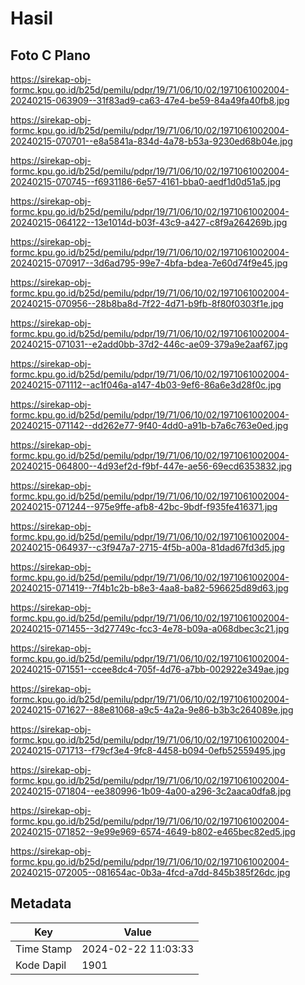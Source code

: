 # Hasil

## Foto C Plano

https://sirekap-obj-formc.kpu.go.id/b25d/pemilu/pdpr/19/71/06/10/02/1971061002004-20240215-063909--31f83ad9-ca63-47e4-be59-84a49fa40fb8.jpg

https://sirekap-obj-formc.kpu.go.id/b25d/pemilu/pdpr/19/71/06/10/02/1971061002004-20240215-070701--e8a5841a-834d-4a78-b53a-9230ed68b04e.jpg

https://sirekap-obj-formc.kpu.go.id/b25d/pemilu/pdpr/19/71/06/10/02/1971061002004-20240215-070745--f6931186-6e57-4161-bba0-aedf1d0d51a5.jpg

https://sirekap-obj-formc.kpu.go.id/b25d/pemilu/pdpr/19/71/06/10/02/1971061002004-20240215-064122--13e1014d-b03f-43c9-a427-c8f9a264269b.jpg

https://sirekap-obj-formc.kpu.go.id/b25d/pemilu/pdpr/19/71/06/10/02/1971061002004-20240215-070917--3d6ad795-99e7-4bfa-bdea-7e60d74f9e45.jpg

https://sirekap-obj-formc.kpu.go.id/b25d/pemilu/pdpr/19/71/06/10/02/1971061002004-20240215-070956--28b8ba8d-7f22-4d71-b9fb-8f80f0303f1e.jpg

https://sirekap-obj-formc.kpu.go.id/b25d/pemilu/pdpr/19/71/06/10/02/1971061002004-20240215-071031--e2add0bb-37d2-446c-ae09-379a9e2aaf67.jpg

https://sirekap-obj-formc.kpu.go.id/b25d/pemilu/pdpr/19/71/06/10/02/1971061002004-20240215-071112--ac1f046a-a147-4b03-9ef6-86a6e3d28f0c.jpg

https://sirekap-obj-formc.kpu.go.id/b25d/pemilu/pdpr/19/71/06/10/02/1971061002004-20240215-071142--dd262e77-9f40-4dd0-a91b-b7a6c763e0ed.jpg

https://sirekap-obj-formc.kpu.go.id/b25d/pemilu/pdpr/19/71/06/10/02/1971061002004-20240215-064800--4d93ef2d-f9bf-447e-ae56-69ecd6353832.jpg

https://sirekap-obj-formc.kpu.go.id/b25d/pemilu/pdpr/19/71/06/10/02/1971061002004-20240215-071244--975e9ffe-afb8-42bc-9bdf-f935fe416371.jpg

https://sirekap-obj-formc.kpu.go.id/b25d/pemilu/pdpr/19/71/06/10/02/1971061002004-20240215-064937--c3f947a7-2715-4f5b-a00a-81dad67fd3d5.jpg

https://sirekap-obj-formc.kpu.go.id/b25d/pemilu/pdpr/19/71/06/10/02/1971061002004-20240215-071419--7f4b1c2b-b8e3-4aa8-ba82-596625d89d63.jpg

https://sirekap-obj-formc.kpu.go.id/b25d/pemilu/pdpr/19/71/06/10/02/1971061002004-20240215-071455--3d27749c-fcc3-4e78-b09a-a068dbec3c21.jpg

https://sirekap-obj-formc.kpu.go.id/b25d/pemilu/pdpr/19/71/06/10/02/1971061002004-20240215-071551--ccee8dc4-705f-4d76-a7bb-002922e349ae.jpg

https://sirekap-obj-formc.kpu.go.id/b25d/pemilu/pdpr/19/71/06/10/02/1971061002004-20240215-071627--88e81068-a9c5-4a2a-9e86-b3b3c264089e.jpg

https://sirekap-obj-formc.kpu.go.id/b25d/pemilu/pdpr/19/71/06/10/02/1971061002004-20240215-071713--f79cf3e4-9fc8-4458-b094-0efb52559495.jpg

https://sirekap-obj-formc.kpu.go.id/b25d/pemilu/pdpr/19/71/06/10/02/1971061002004-20240215-071804--ee380996-1b09-4a00-a296-3c2aaca0dfa8.jpg

https://sirekap-obj-formc.kpu.go.id/b25d/pemilu/pdpr/19/71/06/10/02/1971061002004-20240215-071852--9e99e969-6574-4649-b802-e465bec82ed5.jpg

https://sirekap-obj-formc.kpu.go.id/b25d/pemilu/pdpr/19/71/06/10/02/1971061002004-20240215-072005--081654ac-0b3a-4fcd-a7dd-845b385f26dc.jpg


## Metadata

| Key        | Value               |
| ---------- | ------------------- |
| Time Stamp | 2024-02-22 11:03:33 |
| Kode Dapil | 1901                |



